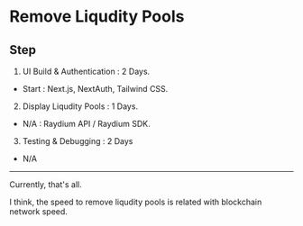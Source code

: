 # Remove Liqudity Pools

## Step

1. UI Build & Authentication : 2 Days.
 - Start : Next.js, NextAuth, Tailwind CSS.
2. Display Liqudity Pools : 1 Days.
 - N/A : Raydium API / Raydium SDK.
3. Testing & Debugging : 2 Days
 - N/A

----------
Currently, that's all.

I think, the speed to remove liqudity pools is related with blockchain network speed.
